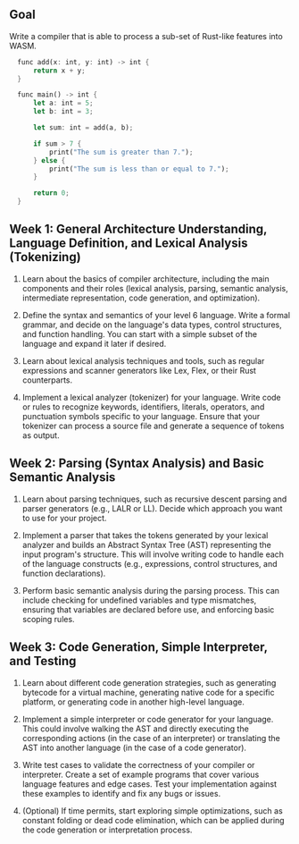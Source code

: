 ## Goal

Write a compiler that is able to process a sub-set of Rust-like features into WASM.

```rust
  func add(x: int, y: int) -> int {
      return x + y;
  }

  func main() -> int {
      let a: int = 5;
      let b: int = 3;

      let sum: int = add(a, b);

      if sum > 7 {
          print("The sum is greater than 7.");
      } else {
          print("The sum is less than or equal to 7.");
      }

      return 0;
  }
```


## Week 1: General Architecture Understanding, Language Definition, and Lexical Analysis (Tokenizing)

1. Learn about the basics of compiler architecture, including the main components and their roles (lexical analysis, parsing, semantic analysis, intermediate representation, code generation, and optimization).

2. Define the syntax and semantics of your level 6 language. Write a formal grammar, and decide on the language's data types, control structures, and function handling. You can start with a simple subset of the language and expand it later if desired.

3. Learn about lexical analysis techniques and tools, such as regular expressions and scanner generators like Lex, Flex, or their Rust counterparts.

4. Implement a lexical analyzer (tokenizer) for your language. Write code or rules to recognize keywords, identifiers, literals, operators, and punctuation symbols specific to your language. Ensure that your tokenizer can process a source file and generate a sequence of tokens as output.

## Week 2: Parsing (Syntax Analysis) and Basic Semantic Analysis

1. Learn about parsing techniques, such as recursive descent parsing and parser generators (e.g., LALR or LL). Decide which approach you want to use for your project.

2. Implement a parser that takes the tokens generated by your lexical analyzer and builds an Abstract Syntax Tree (AST) representing the input program's structure. This will involve writing code to handle each of the language constructs (e.g., expressions, control structures, and function declarations).

3. Perform basic semantic analysis during the parsing process. This can include checking for undefined variables and type mismatches, ensuring that variables are declared before use, and enforcing basic scoping rules.

## Week 3: Code Generation, Simple Interpreter, and Testing

1. Learn about different code generation strategies, such as generating bytecode for a virtual machine, generating native code for a specific platform, or generating code in another high-level language.

2. Implement a simple interpreter or code generator for your language. This could involve walking the AST and directly executing the corresponding actions (in the case of an interpreter) or translating the AST into another language (in the case of a code generator).

3. Write test cases to validate the correctness of your compiler or interpreter. Create a set of example programs that cover various language features and edge cases. Test your implementation against these examples to identify and fix any bugs or issues.

4. (Optional) If time permits, start exploring simple optimizations, such as constant folding or dead code elimination, which can be applied during the code generation or interpretation process.
